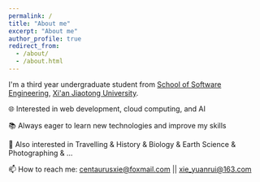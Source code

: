 ```yaml
---
permalink: /
title: "About me"
excerpt: "About me"
author_profile: true
redirect_from: 
  - /about/
  - /about.html
---
```


I'm a third year undergraduate student from [School of Software Engineering](https://se.xjtu.edu.cn/), [Xi'an Jiaotong University](https://www.xjtu.edu.cn/).

🌐 Interested in web development, cloud computing, and AI  

📚 Always eager to learn new technologies and improve my skills  

👀 Also interested in Travelling & History & Biology & Earth Science & Photographing & ...  

📫 How to reach me: centaurusxie@foxmail.com || xie_yuanrui@163.com  


